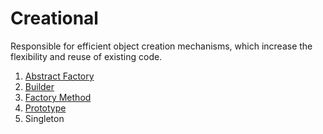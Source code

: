 # Creational

Responsible for efficient object creation mechanisms, which increase the flexibility and reuse of existing code.

1. [Abstract Factory](abstract%20factory)
1. [Builder](builder)
1. [Factory Method](factory%20method)
1. [Prototype](creational/prototype)
1. Singleton

